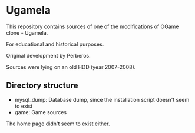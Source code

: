 # Ugamela

This repository contains sources of one of the modifications of OGame clone - Ugamela.

For educational and historical purposes.

Original development by Perberos.

Sources were lying on an old HDD (year 2007-2008).

## Directory structure

- mysql_dump: Database dump, since the installation script doesn't seem to exist
- game: Game sources

The home page didn't seem to exist either.
